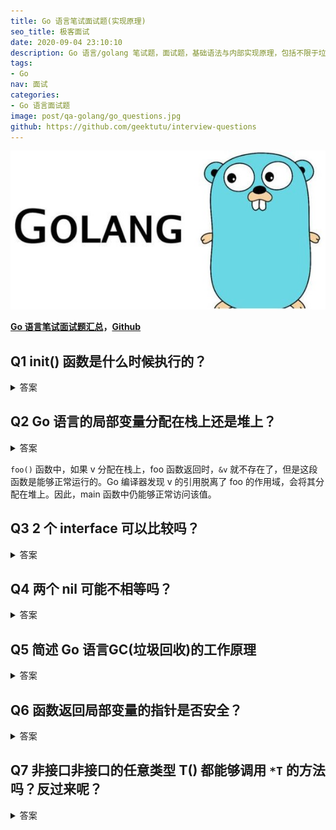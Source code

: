 ```yaml
---
title: Go 语言笔试面试题(实现原理)
seo_title: 极客面试
date: 2020-09-04 23:10:10
description: Go 语言/golang 笔试题，面试题，基础语法与内部实现原理，包括不限于垃圾回收机制(GC)、面向对象、并发编程等。
tags:
- Go
nav: 面试
categories:
- Go 语言面试题
image: post/qa-golang/go_questions.jpg
github: https://github.com/geektutu/interview-questions
---
```


![golang interview questions](qa-golang/go_questions.jpg)

**[Go 语言笔试面试题汇总](https://geektutu.com/post/qa-golang.html)，[Github](https://github.com/geektutu/interview-questions)**

## Q1 init() 函数是什么时候执行的？

<details>
<summary>答案</summary>
<div>

`init()` 函数是 Go 程序初始化的一部分。Go 程序初始化先于 main 函数，由 runtime 初始化每个导入的包，初始化顺序不是按照从上到下的导入顺序，而是按照解析的依赖关系，没有依赖的包最先初始化。

每个包首先初始化包作用域的常量和变量（常量优先于变量），然后执行包的 `init()` 函数。同一个包，甚至是同一个源文件可以有多个 `init()` 函数。`init()` 函数没有入参和返回值，不能被其他函数调用，同一个包内多个 `init()` 函数的执行顺序不作保证。

一句话总结： import --> const --> var --> `init()` --> `main()`

示例：

```go
package main

import "fmt"

func init()  {
	fmt.Println("init1:", a)
}

func init()  {
	fmt.Println("init2:", a)
}

var a = 10
const b = 100

func main() {
	fmt.Println("main:", a)
}
// 执行结果
// init1: 10
// init2: 10
// main: 10
```


</div>
</details>


## Q2 Go 语言的局部变量分配在栈上还是堆上？

<details>
<summary>答案</summary>
<div>

由编译器决定。Go 语言编译器会自动决定把一个变量放在栈还是放在堆，编译器会做逃逸分析(escape analysis)，当发现变量的作用域没有超出函数范围，就可以在栈上，反之则必须分配在堆上。

```go
func foo() *int {
	v := 11
	return &v
}

func main() {
	m := foo()
	println(*m) // 11
}
```

</div>
</details>

`foo()` 函数中，如果 v 分配在栈上，foo 函数返回时，`&v` 就不存在了，但是这段函数是能够正常运行的。Go 编译器发现 v 的引用脱离了 foo 的作用域，会将其分配在堆上。因此，main 函数中仍能够正常访问该值。

## Q3 2 个 interface 可以比较吗？

<details>
<summary>答案</summary>
<div>

Go 语言中，interface 的内部实现包含了 2 个字段，类型 `T` 和 值 `V`，interface 可以使用 `==` 或 `!=` 比较。2 个 interface 相等有以下 2 种情况

1) 两个 interface 均等于 nil（此时 V 和 T 都处于 unset 状态）
2）类型 V 相同，且对应的值 V 相等。

看下面的例子：

```go
type Stu struct {
	Name string
}

type StuInt interface{}

func main() {
	var stu1, stu2 StuInt = &Stu{"Tom"}, &Stu{"Tom"}
	var stu3, stu4 StuInt = Stu{"Tom"}, Stu{"Tom"}
	fmt.Println(stu1 == stu2) // false
	fmt.Println(stu3 == stu4) // true
}
```

`stu1` 和 `stu2` 对应的类型是 `*Stu`，值是 Stu 结构体的地址，两个地址不同，因此结果为 false。
`stu3` 和 `stu3` 对应的类型是 `Stu`，值是 Stu 结构体，且各字段相等，因此结果为 true。


</div>
</details>


## Q4 两个 nil 可能不相等吗？

<details>
<summary>答案</summary>
<div>

可能。

接口(interface) 是对非接口值(例如指针，struct等)的封装，内部实现包含 2 个字段，类型 `T` 和 值 `V`。一个接口等于 nil，当且仅当 T 和 V 处于 unset 状态（T=nil，V is unset）。

- 两个接口值比较时，会先比较 T，再比较 V。
- 接口值与非接口值比较时，会先将非接口值尝试转换为接口值，再比较。

```go
func main() {
	var p *int = nil
	var i interface{} = p
	fmt.Println(i == p) // true
	fmt.Println(p == nil) // true
	fmt.Println(i == nil) // false
}
```

上面这个例子中，将一个 nil 非接口值 p 赋值给接口 i，此时，i 的内部字段为`(T=*int, V=nil)`，i 与 p 作比较时，将 p 转换为接口后再比较，因此 `i == p`，p 与 nil 比较，直接比较值，所以 `p == nil`。

但是当 i 与 nil 比较时，会将 nil 转换为接口 `(T=nil, V=nil)`，与i `(T=*int, V=nil)` 不相等，因此 `i != nil`。因此 V 为 nil ，但 T 不为 nil 的接口不等于 nil。
</div>
</details>



## Q5 简述 Go 语言GC(垃圾回收)的工作原理

<details>
<summary>答案</summary>
<div>

最常见的垃圾回收算法有标记清除(Mark-Sweep) 和引用计数(Reference Count)，Go 语言采用的是标记清除算法。并在此基础上使用了三色标记法和写屏障技术，提高了效率。

标记清除收集器是跟踪式垃圾收集器，其执行过程可以分成标记（Mark）和清除（Sweep）两个阶段：

- 标记阶段 — 从根对象出发查找并标记堆中所有存活的对象；
- 清除阶段 — 遍历堆中的全部对象，回收未被标记的垃圾对象并将回收的内存加入空闲链表。

标记清除算法的一大问题是在标记期间，需要暂停程序（Stop the world，STW），标记结束之后，用户程序才可以继续执行。为了能够异步执行，减少 STW 的时间，Go 语言采用了三色标记法。

三色标记算法将程序中的对象分成白色、黑色和灰色三类。

- 白色：不确定对象。
- 灰色：存活对象，子对象待处理。
- 黑色：存活对象。

标记开始时，所有对象加入白色集合（这一步需 STW ）。首先将根对象标记为灰色，加入灰色集合，垃圾搜集器取出一个灰色对象，将其标记为黑色，并将其指向的对象标记为灰色，加入灰色集合。重复这个过程，直到灰色集合为空为止，标记阶段结束。那么白色对象即可需要清理的对象，而黑色对象均为根可达的对象，不能被清理。

三色标记法因为多了一个白色的状态来存放不确定对象，所以后续的标记阶段可以并发地执行。当然并发执行的代价是可能会造成一些遗漏，因为那些早先被标记为黑色的对象可能目前已经是不可达的了。所以三色标记法是一个 false negative（假阴性）的算法。

三色标记法并发执行仍存在一个问题，即在 GC 过程中，对象指针发生了改变。比如下面的例子：

```bash
A (黑) -> B (灰) -> C (白) -> D (白)
```

正常情况下，D 对象最终会被标记为黑色，不应被回收。但在标记和用户程序并发执行过程中，用户程序删除了 C 对 D 的引用，而 A 获得了 D 的引用。标记继续进行，D 就没有机会被标记为黑色了（A 已经处理过，这一轮不会再被处理）。

```bash
A (黑) -> B (灰) -> C (白) 
  ↓
 D (白)
```

为了解决这个问题，Go 使用了内存屏障技术，它是在用户程序读取对象、创建新对象以及更新对象指针时执行的一段代码，类似于一个钩子。垃圾收集器使用了写屏障（Write Barrier）技术，当对象新增或更新时，会将其着色为灰色。这样即使与用户程序并发执行，对象的引用发生改变时，垃圾收集器也能正确处理了。

一次完整的 GC 分为四个阶段：

- 1）标记准备(Mark Setup，需 STW)，打开写屏障(Write Barrier)
- 2）使用三色标记法标记（Marking, 并发）
- 3）标记结束(Mark Termination，需 STW)，关闭写屏障。
- 4）清理(Sweeping, 并发)


- 参考 [fullstack](https://www.fullstack.cafe/golang)


</div>
</details>


## Q6 函数返回局部变量的指针是否安全？

<details>
<summary>答案</summary>
<div>

这在 Go 中是安全的，Go 编译器将会对每个局部变量进行逃逸分析。如果发现局部变量的作用域超出该函数，则不会将内存分配在栈上，而是分配在堆上。


</div>
</details>

## Q7 非接口非接口的任意类型 T() 都能够调用 `*T` 的方法吗？反过来呢？

<details>
<summary>答案</summary>
<div>

- 一个T类型的值可以调用为`*T`类型声明的方法，但是仅当此T的值是可寻址(addressable) 的情况下。编译器在调用指针属主方法前，会自动取此T值的地址。因为不是任何T值都是可寻址的，所以并非任何T值都能够调用为类型`*T`声明的方法。
- 反过来，一个`*T`类型的值可以调用为类型T声明的方法，这是因为解引用指针总是合法的。事实上，你可以认为对于每一个为类型 T 声明的方法，编译器都会为类型`*T`自动隐式声明一个同名和同签名的方法。

哪些值是不可寻址的呢？

- 字符串中的字节；
- map 对象中的元素（slice 对象中的元素是可寻址的，slice的底层是数组）；
- 常量；
- 包级别的函数等。

举一个例子，定义类型 T，并为类型 `*T` 声明一个方法 `hello()`，变量 t1 可以调用该方法，但是常量 t2 调用该方法时，会产生编译错误。

```go
type T string

func (t *T) hello() {
	fmt.Println("hello")
}

func main() {
	var t1 T = "ABC"
	t1.hello() // hello
	const t2 T = "ABC"
	t2.hello() // error: cannot call pointer method on t
}
```

</div>
</details>
